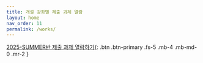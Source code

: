 ```yaml
---
title: 개설 강좌별 제출 과제 열람
layout: home
nav_order: 11
permalink: /works/
---
```



[2025-SUMMER반 제출 과제 열람하기](https://deepwrite.github.io/2025-S-000/){: .btn .btn-primary .fs-5 .mb-4 .mb-md-0 .mr-2 }
